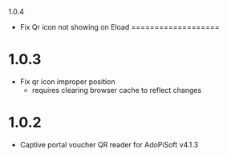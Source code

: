 1.0.4
* Fix Qr icon not showing on Eload
===================

1.0.3
===================
* Fix qr icon improper position
  - requires clearing browser cache to reflect changes

1.0.2
===================
* Captive portal voucher QR reader for AdoPiSoft v4.1.3

